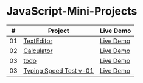 # JavaScript-Mini-Projects

|  #  | Project                                                                                                    | Live Demo                                                   |
| :-: | ---------------------------------------------------------------------------------------------------------- | -----------------------------------------------
| 01  |       [TextEditor](https://github.com/daishek/JavaScript-Mini-Projects/tree/main/textEditor)       | [Live Demo](https://daishek.github.io/JavaScript-Mini-Projects/textEditor/)  |
| 02  |       [Calculator](https://github.com/daishek/JavaScript-Mini-Projects/tree/main/Calculator)       | [Live Demo](https://daishek.github.io/JavaScript-Mini-Projects/Calculator/)  |
| 03  |       [todo](https://github.com/daishek/JavaScript-Mini-Projects/tree/main/todo)       | [Live Demo](https://daishek.github.io/JavaScript-Mini-Projects/todo/)  |
| 03  |       [Typing Speed Test v-01](https://github.com/daishek/JavaScript-Mini-Projects/tree/main/TypingSpeedTest-v1)       | [Live Demo](https://daishek.github.io/JavaScript-Mini-Projects/TypingSpeedTest-v1/)  |
